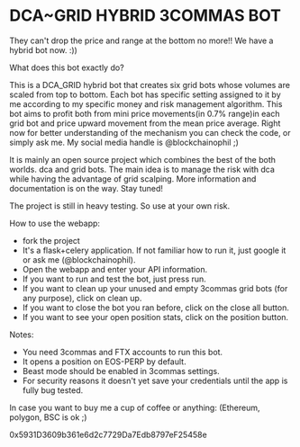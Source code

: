 # DCA~GRID HYBRID 3COMMAS BOT

They can't drop the price and range at the bottom no more!! We have a hybrid bot now. :))

What does this bot exactly do?

This is a DCA_GRID hybrid bot that creates six grid bots whose volumes are scaled from top to bottom. Each bot has specific setting assigned to it by me according to my specific money and risk management algorithm. This bot aims to profit both from mini price movements(in 0.7% range)in each grid bot and price upward movement from the mean price average.
Right now for better understanding of the mechanism you can check the code, or simply ask me. My social media handle is @blockchainophil ;)

It is mainly an open source project which combines the best of the both worlds. dca and grid bots. The main idea is to manage the risk with dca while having the advantage of grid scalping. More information and documentation is on the way. Stay tuned!

The project is still in heavy testing. So use at your own risk.


How to use the webapp:

* fork the project
* It's a flask+celery application. If not familiar how to run it, just google it or ask me (@blockchainophil).
* Open the webapp and enter your API information.
* If you want to run and test the bot, just press run.
* If you want to clean up your unused and empty 3commas grid bots (for any purpose), click on clean up.
* If you want to close the bot you ran before, click on the close all button.
* If you want to see your open position stats, click on the position button.

Notes:
* You need 3commas and FTX accounts to run this bot.
* It opens a position on EOS-PERP by default.
* Beast mode should be enabled in 3commas settings.
* For security reasons it doesn't yet save your credentials until the app is fully bug tested.

In case you want to buy me a cup of coffee or anything:
(Ethereum, polygon, BSC is ok ;)

0x5931D3609b361e6d2c7729Da7Edb8797eF25458e